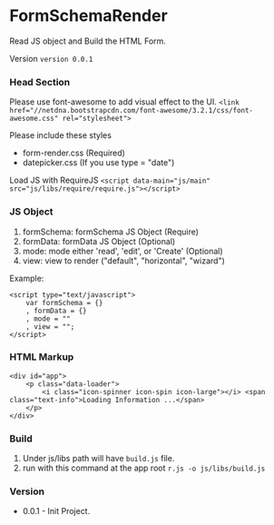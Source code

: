 FormSchemaRender
================
Read JS object and Build the HTML Form.

Version `version 0.0.1`

### Head Section
Please use font-awesome to add visual effect to the UI.
`<link href="//netdna.bootstrapcdn.com/font-awesome/3.2.1/css/font-awesome.css" rel="stylesheet">`

Please include these styles

* form-render.css (Required)
* datepicker.css (If you use type = "date")

Load JS with RequireJS
`<script data-main="js/main" src="js/libs/require/require.js"></script>`

### JS Object
1. formSchema: formSchema JS Object (Require)
2. formData: formData JS Object (Optional)
3. mode: mode either 'read', 'edit', or 'Create' (Optional)
4. view: view to render ("default", "horizontal", "wizard")

Example:

	<script type="text/javascript">
		var formSchema = {}
		, formData = {}
		, mode = ""
		, view = "";
	</script>

### HTML Markup
	<div id="app">
		<p class="data-loader">
			<i class="icon-spinner icon-spin icon-large"></i> <span class="text-info">Loading Information ...</span>
		</p>
	</div>

### Build
1. Under js/libs path will have `build.js` file.
2. run with this command at the app root `r.js -o js/libs/build.js`

### Version

* 0.0.1 - Init Project.
